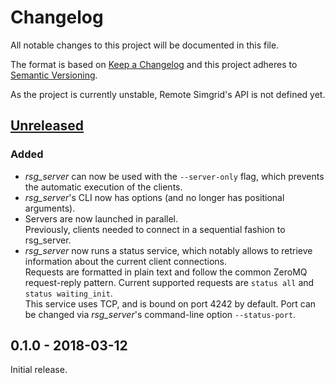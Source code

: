 # Changelog
All notable changes to this project will be documented in this file.

The format is based on [Keep a Changelog][changelog]
and this project adheres to [Semantic Versioning][semver].

As the project is currently unstable, Remote Simgrid's API is not defined yet.

[//]: =========================================================================
## [Unreleased]
### Added
- *rsg_server* can now be used with the `--server-only` flag, which prevents
  the automatic execution of the clients.
- *rsg_server*'s CLI now has options (and no longer has positional arguments).
- Servers are now launched in parallel.  
  Previously, clients needed to connect in a sequential fashion to rsg_server.
- *rsg_server* now runs a status service, which notably allows to retrieve
  information about the current client connections.  
  Requests are formatted in plain text and follow the common ZeroMQ
  request-reply pattern.
  Current supported requests are `status all` and `status waiting_init`.  
  This service uses TCP, and is bound on port 4242 by default.
  Port can be changed via *rsg_server*'s command-line option `--status-port`.

[//]: =========================================================================
## 0.1.0 - 2018-03-12
Initial release.

[//]: =========================================================================
[changelog]: http://keepachangelog.com/en/1.0.0/
[semver]: http://semver.org/spec/v2.0.0.html

[Unreleased]: https://gitlab.inria.fr/batsim/batsched/compare/v0.1.0...master
